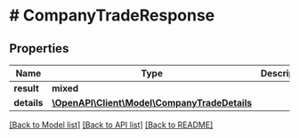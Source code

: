 # # CompanyTradeResponse

## Properties

Name | Type | Description | Notes
------------ | ------------- | ------------- | -------------
**result** | **mixed** |  | [optional]
**details** | [**\OpenAPI\Client\Model\CompanyTradeDetails**](CompanyTradeDetails.md) |  | [optional]

[[Back to Model list]](../../README.md#models) [[Back to API list]](../../README.md#endpoints) [[Back to README]](../../README.md)
